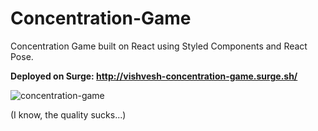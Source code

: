 # Concentration-Game

Concentration Game built on React using Styled Components and React Pose.

**Deployed on Surge: http://vishvesh-concentration-game.surge.sh/**

![concentration-game](https://user-images.githubusercontent.com/22243137/49900357-5a5d4400-fe84-11e8-8c58-245e681209bb.gif)

(I know, the quality sucks...)
